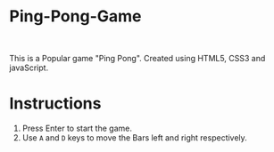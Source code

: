 # Ping-Pong-Game

<img src=""> <img src="">

This is a Popular game "Ping Pong". 
Created using HTML5, CSS3 and javaScript.

# Instructions
1. Press Enter to start the game.
2. Use `A` and `D` keys to move the Bars left and right respectively.

